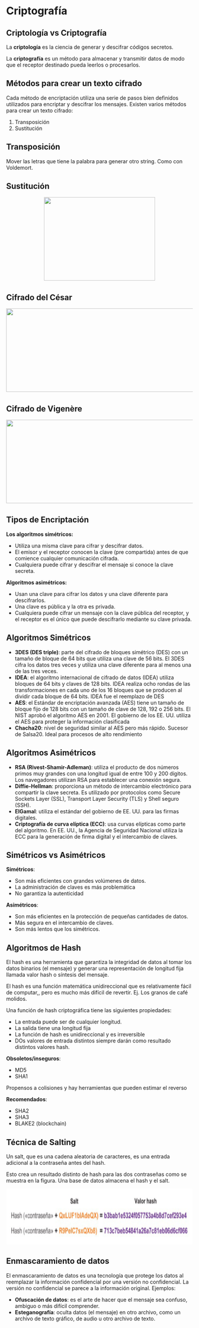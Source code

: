 # Criptografía

## Criptología vs Criptografía

La __criptología__ es la ciencia de generar y descifrar códigos secretos.

La __criptografía__ es un método para almacenar y transmitir datos de modo que el receptor destinado pueda leerlos o procesarlos.

## Métodos para crear un texto cifrado

Cada método de encriptación utiliza una serie de pasos bien definidos utilizados para encriptar y descifrar los mensajes. Existen varios métodos para crear un texto cifrado:
1. Transposición 
2. Sustitución

## Transposición 

Mover las letras que tiene la palabra para generar otro string. Como con Voldemort.

## Sustitución

<p align="center">
 <img src="Fotos/Sustitución.png" width="300" height="225">
</p>

## Cifrado del César

<p align="center">
 <img src="Fotos/César.png" width="1000" height="225">
</p>

## Cifrado de Vigenère

<p align="center">
 <img src="Fotos/Vigenère.png" width="1000" height="225">
</p>

## Tipos de Encriptación

__Los algoritmos simétricos:__
- Utiliza una misma clave para cifrar y descifrar datos.
- El emisor y el receptor conocen la clave (pre compartida) antes de que comience cualquier comunicación cifrada.
- Cualquiera puede cifrar y descifrar el mensaje si conoce la clave secreta.

__Algoritmos asimétricos:__
- Usan una clave para cifrar los datos y una clave diferente para descifrarlos.
- Una clave es pública y la otra es privada.
- Cualquiera puede cifrar un mensaje con la clave pública del receptor, y el receptor es el único que puede descifrarlo mediante su clave privada.

## Algoritmos Simétricos 

- __3DES (DES triple)__: parte del cifrado de bloques simétrico (DES) con un tamaño de bloque de 64 bits que utiliza una
clave de 56 bits. El 3DES cifra los datos tres veces y utiliza una clave diferente para al menos una de las tres veces.
- __IDEA__: el algoritmo internacional de cifrado de datos (IDEA) utiliza bloques de 64 bits y claves de 128 bits. IDEA
realiza ocho rondas de las transformaciones en cada uno de los 16 bloques que se producen al dividir cada bloque
de 64 bits. IDEA fue el reemplazo de DES
- __AES__: el Estándar de encriptación avanzada (AES) tiene un tamaño de bloque fijo de 128 bits con un tamaño de
clave de 128, 192 o 256 bits. El NIST aprobó el algoritmo AES en 2001. El gobierno de los EE. UU. utiliza el AES para
proteger la información clasificada
- __Chacha20__: nivel de seguridad similar al AES pero más rápido. Sucesor de Salsa20. Ideal para procesos de alto
rendimiento

## Algoritmos Asimétricos 

- __RSA (Rivest-Shamir-Adleman)__: utiliza el producto de dos números primos muy grandes con una longitud
igual de entre 100 y 200 dígitos. Los navegadores utilizan RSA para establecer una conexión segura.
- __Diffie-Hellman__: proporciona un método de intercambio electrónico para compartir la clave secreta. Es
utilizado por protocolos como Secure Sockets Layer (SSL), Transport Layer Security (TLS) y Shell seguro (SSH).
- __ElGamal__: utiliza el estándar del gobierno de EE. UU. para las firmas digitales.
- __Criptografía de curva elíptica (ECC)__: usa curvas elípticas como parte del algoritmo. En EE. UU., la Agencia de
Seguridad Nacional utiliza la ECC para la generación de firma digital y el intercambio de claves.

## Simétricos vs Asimétricos

__Simétricos__:
- Son más eficientes con grandes volúmenes de datos.
- La administración de claves es más problemática
- No garantiza la autenticidad

__Asimétricos__:
- Son más eficientes en la protección de pequeñas cantidades de datos.
- Más segura en el intercambio de claves.
- Son más lentos que los simétricos.

## Algoritmos de Hash
El hash es una herramienta que garantiza la integridad de datos al tomar los datos binarios (el mensaje) y generar una representación de longitud fija llamada valor hash o síntesis del mensaje.

El hash es una función matemática unidireccional que es relativamente fácil de computar,, pero es mucho más difícil de revertir. Ej. Los granos de café molidos.

Una función de hash criptográfica tiene las siguientes propiedades:
- La entrada puede ser de cualquier longitud.
- La salida tiene una longitud fija
- La función de hash es unidireccional y es irreversible
- DOs valores de entrada distintos siempre darán como resultado distintos valores hash.

__Obsoletos/inseguros__:
- MD5
- SHA1

Propensos a colisiones y hay herramientas que pueden estimar el reverso

__Recomendados__:
- SHA2
- SHA3
- BLAKE2 (blockchain)

## Técnica de Salting

Un salt, que es una cadena aleatoria de caracteres, es una entrada adicional a la contraseña antes del hash.

Esto crea un resultado distinto de hash para las dos contraseñas como se muestra en la figura. Una base de datos almacena el hash y el salt.

<p align="center">
 <img src="Fotos/Salting.png" width="1000" height="150">
</p>

## Enmascaramiento de datos

El enmascaramiento de datos es una tecnología que protege los datos al reemplazar la información confidencial por una versión no confidencial. La versión no confidencial se parece a la información original. Ejemplos:
- __Ofuscación de datos__: es el arte de hacer que el mensaje sea confuso, ambiguo o más difícil comprender.
- __Esteganografía__: oculta datos (el mensaje) en otro archivo, como un archivo de texto gráfico, de audio u otro archivo de texto.